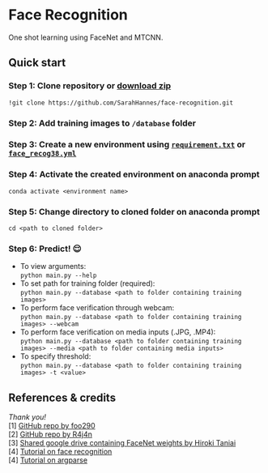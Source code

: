 # Face Recognition

One shot learning using FaceNet and MTCNN.

## Quick start
### Step 1: Clone repository or <a href="https://github.com/SarahHannes/face-recognition/archive/refs/heads/main.zip">download zip</a>
`!git clone https://github.com/SarahHannes/face-recognition.git`

### Step 2: Add training images to `/database` folder
### Step 3: Create a new environment using <a href="requirement.txt">`requirement.txt`</a> or <a href="face_recog38.yml">`face_recog38.yml`</a>
### Step 4: Activate the created environment on anaconda prompt
`conda activate <environment name>`
### Step 5: Change directory to cloned folder on anaconda prompt
`cd <path to cloned folder>`
### Step 6: Predict! 😌
- To view arguments:
<br>`python main.py --help`
- To set path for training folder (required):
<br>`python main.py --database <path to folder containing training images>`
- To perform face verification through webcam:
<br>`python main.py --database <path to folder containing training images> --webcam`
- To perform face verification on media inputs (.JPG, .MP4):
<br>`python main.py --database <path to folder containing training images> --media <path to folder containing media inputs>`
- To specify threshold:
<br>`python main.py --database <path to folder containing training images> -t <value>`

## References & credits
<i>Thank you!</i>
<br>[1] <a href="https://github.com/foo290/Face-verification-using-One-shot-learning">GitHub repo by foo290</a>
<br>[2] <a href="https://github.com/R4j4n/Face-recognition-Using-Facenet-On-Tensorflow-2.X">GitHub repo by R4j4n</a>
<br>[3] <a href="https://drive.google.com/drive/folders/1-Frhel960FIv9jyEWd_lwY5bVYipizIT">Shared google drive containing FaceNet weights by Hiroki Taniai</a>
<br>[4] <a href="https://pyimagesearch.com/2018/06/18/face-recognition-with-opencv-python-and-deep-learning/">Tutorial on face recognition</a>
<br>[4] <a href="https://pyimagesearch.com/2018/03/12/python-argparse-command-line-arguments/">Tutorial on argparse</a>
